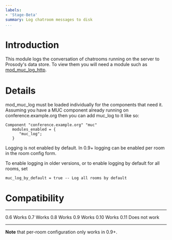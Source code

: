 ```yaml
---
labels:
- 'Stage-Beta'
summary: Log chatroom messages to disk
...
```


Introduction
============

This module logs the conversation of chatrooms running on the server to
Prosody's data store. To view them you will need a module such as
[mod\_muc\_log\_http](mod_muc_log_http.html).

Details
=======

mod\_muc\_log must be loaded individually for the components that need
it. Assuming you have a MUC component already running on
conference.example.org then you can add muc\_log to it like so:

    Component "conference.example.org" "muc"
       modules_enabled = {
          "muc_log";
       }

Logging is not enabled by default. In 0.9+ logging can be enabled per
room in the room config form.

To enable logging in older versions, or to enable logging by default for
all rooms, set

    muc_log_by_default = true -- Log all rooms by default

Compatibility
=============

  ------ ---------------
  0.6    Works
  0.7    Works
  0.8    Works
  0.9    Works
  0.10   Works
  0.11   Does not work
  ------ ---------------

**Note** that per-room configuration only works in 0.9+.
